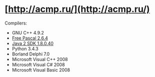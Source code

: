 # [http://acmp.ru/](http://acmp.ru/)

Compilers:

- GNU C++ 4.9.2
- [Free Pascal 2.6.4](pascal.md)
- [Java 2 SDK 1.8.0.40](java.md)
- Python 3.4.3
- Borland Delphi 7.0
- Microsoft Visual C++ 2008
- Microsoft Visual C# 2008
- Microsoft Visual Basic 2008
